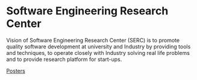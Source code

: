 # Software Engineering Research Center

Vision of Software Engineering Research Center (SERC) is to promote quality software development at university and Industry by providing tools and techniques, to operate closely with Industry solving real life problems and to provide research platform for start-ups.

[Posters](https://photos.app.goo.gl/1VRS2ZconycKLXAh7)
